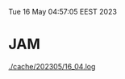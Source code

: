 Tue 16 May 04:57:05 EEST 2023
# JAM
<a href='./cache/202305/16_04.log'>./cache/202305/16_04.log</a>

